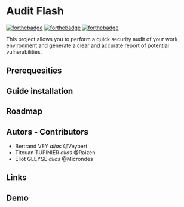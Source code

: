 # Audit Flash 

[![forthebadge](https://forthebadge.com/images/badges/made-with-python.svg)](https://forthebadge.com) [![forthebadge](https://forthebadge.com/images/badges/powered-by-coffee.svg)](https://forthebadge.com) [![forthebadge](https://forthebadge.com/images/badges/works-on-my-machine.svg)](https://forthebadge.com)


This project allows you to perform a quick security audit of your work environment and generate a clear and accurate report of potential vulnerabilities.

## Prerequesities

## Guide installation

## Roadmap

## Autors - Contributors
- Bertrand VEY _alias_ @Veybert
- Titouan TUPINIER _alias_ @Raizen
- Eliot GLEYSE _alias_ @Microndes

## Links

## Demo
